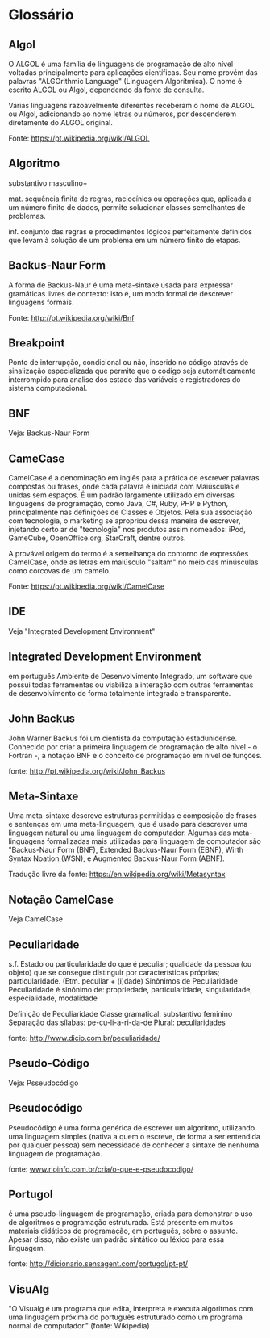 # Glossário

## Algol
O ALGOL é uma família de linguagens de programação de alto nível voltadas principalmente para aplicações científicas. Seu nome provém das palavras "ALGOrithmic Language" (Linguagem Algorítmica).
O nome é escrito ALGOL ou Algol, dependendo da fonte de consulta.

Várias linguagens razoavelmente diferentes receberam o nome de ALGOL ou Algol, adicionando ao nome letras ou números, por descenderem diretamente do ALGOL original.

Fonte: https://pt.wikipedia.org/wiki/ALGOL
## Algoritmo
substantivo masculino+

mat. sequência finita de regras, raciocínios ou operações que, aplicada a um número finito de dados, permite solucionar classes semelhantes de problemas.

inf. conjunto das regras e procedimentos lógicos perfeitamente definidos que levam à solução de um problema em um número finito de etapas.

## Backus-Naur Form
A forma de Backus-Naur é uma meta-sintaxe usada para expressar gramáticas livres de contexto: isto é, um modo formal de descrever linguagens formais.

Fonte: http://pt.wikipedia.org/wiki/Bnf

## Breakpoint
Ponto de interrupção, condicional ou não, inserido no código através de sinalização especializada que permite que o codigo seja automáticamente interrompido para analise dos estado das variáveis e registradores do sistema computacional.

## BNF
Veja: Backus-Naur Form

## CameCase
CamelCase é a denominação em inglês para a prática de escrever palavras compostas ou frases, onde cada palavra é iniciada com Maiúsculas e unidas sem espaços. É um padrão largamente utilizado em diversas linguagens de programação, como Java, C#, Ruby, PHP e Python, principalmente nas definições de Classes e Objetos. Pela sua associação com tecnologia, o marketing se apropriou dessa maneira de escrever, injetando certo ar de "tecnologia" nos produtos assim nomeados: iPod, GameCube, OpenOffice.org, StarCraft, dentre outros.

A provável origem do termo é a semelhança do contorno de expressões CamelCase, onde as letras em maiúsculo "saltam" no meio das minúsculas como corcovas de um camelo.

Fonte: https://pt.wikipedia.org/wiki/CamelCase

## IDE
Veja "Integrated Development Environment"

## Integrated Development Environment
em português Ambiente de Desenvolvimento Integrado, um software que possui todas ferramentas ou viabiliza a interação com outras ferramentas de desenvolvimento de forma totalmente integrada e transparente.

## John Backus
John Warner Backus foi um cientista da computação estadunidense. Conhecido por criar a primeira linguagem de programação de alto nível - o Fortran -, a notação BNF e o conceito de programação em nível de funções.

fonte: http://pt.wikipedia.org/wiki/John_Backus

## Meta-Sintaxe
Uma meta-sintaxe descreve estruturas permitidas e composição de frases e sentenças em uma meta-linguagem, que é usado para descrever uma linguagem natural ou uma linguagem de computador. Algumas das meta-linguagens formalizadas mais utilizadas para linguagem de computador são "Backus-Naur Form (BNF), Extended Backus-Naur Form (EBNF), Wirth Syntax Noation (WSN), e Augmented Backus-Naur Form (ABNF).

Tradução livre da fonte: https://en.wikipedia.org/wiki/Metasyntax
## Notação CamelCase
Veja CamelCase

## Peculiaridade
s.f. Estado ou particularidade do que é peculiar; qualidade da pessoa (ou objeto) que se consegue distinguir por características próprias; particularidade.
(Etm. peculiar + (i)dade)
Sinônimos de Peculiaridade
Peculiaridade é sinônimo de: propriedade, particularidade, singularidade, especialidade, modalidade

Definição de Peculiaridade
Classe gramatical: substantivo feminino
Separação das sílabas: pe-cu-li-a-ri-da-de
Plural: peculiaridades

fonte: http://www.dicio.com.br/peculiaridade/

## Pseudo-Código
Veja: Psseudocódigo

## Pseudocódigo
Pseudocódigo é uma forma genérica de escrever um algoritmo, utilizando uma linguagem simples (nativa a quem o escreve, de forma a ser entendida por qualquer pessoa) sem necessidade de conhecer a sintaxe de nenhuma linguagem de programação.

fonte: www.rioinfo.com.br/cria/o-que-e-pseudocodigo/

## Portugol 
é uma pseudo-linguagem de programação, criada para demonstrar o uso de algoritmos e programação estruturada. Está presente em muitos materiais didáticos de programação, em português, sobre o assunto. Apesar disso, não existe um padrão sintático ou léxico para essa linguagem.

fonte: http://dicionario.sensagent.com/portugol/pt-pt/

## VisuAlg
"O Visualg é um programa que edita, interpreta e executa algoritmos com uma linguagem próxima do português estruturado como um programa normal de computador." (fonte: Wikipedia)

